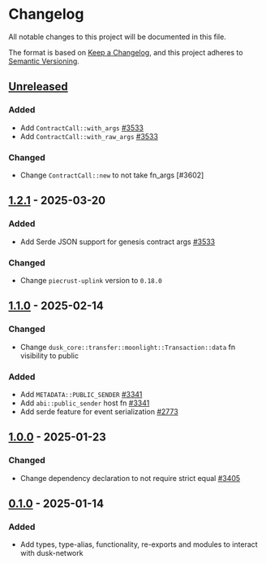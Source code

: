 # Changelog

All notable changes to this project will be documented in this file.

The format is based on [Keep a Changelog](https://keepachangelog.com/en/1.0.0/),
and this project adheres to [Semantic Versioning](https://semver.org/spec/v2.0.0.html).

## [Unreleased]

### Added

- Add `ContractCall::with_args` [#3533]
- Add `ContractCall::with_raw_args` [#3533]

### Changed

- Change `ContractCall::new` to not take fn_args [#3602]

## [1.2.1] - 2025-03-20

### Added

- Add Serde JSON support for genesis contract args [#3533]

### Changed

- Change `piecrust-uplink` version to `0.18.0`

## [1.1.0] - 2025-02-14

### Changed

- Change `dusk_core::transfer::moonlight::Transaction::data` fn visibility to public

### Added

- Add `METADATA::PUBLIC_SENDER` [#3341]
- Add `abi::public_sender` host fn [#3341]
- Add serde feature for event serialization [#2773]

## [1.0.0] - 2025-01-23

### Changed

- Change dependency declaration to not require strict equal [#3405]

## [0.1.0] - 2025-01-14


### Added

- Add types, type-alias, functionality, re-exports and modules to interact with dusk-network

<!-- Issues -->
[#3533]: https://github.com/dusk-network/rusk/issues/3533
[#3405]: https://github.com/dusk-network/rusk/issues/3405
[#3341]: https://github.com/dusk-network/rusk/issues/3341
[#2773]: https://github.com/dusk-network/rusk/issues/2773

[Unreleased]: https://github.com/dusk-network/rusk/compare/dusk-core-1.2.1...HEAD
[1.2.1]: https://github.com/dusk-network/rusk/compare/dusk-core-1.1.0...dusk-core-1.2.1
[1.1.0]: https://github.com/dusk-network/rusk/compare/dusk-core-1.0.0...dusk-core-1.1.0
[1.0.0]: https://github.com/dusk-network/rusk/compare/dusk-core-0.1.0...dusk-core-1.0.0
[0.1.0]: https://github.com/dusk-network/rusk/tree/dusk-core-0.1.0
